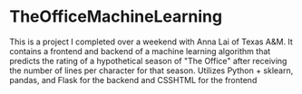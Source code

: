 # TheOfficeMachineLearning
This is a project I completed over a weekend with Anna Lai of Texas A&amp;M. It contains a frontend and backend of a machine learning algorithm that predicts the rating of a hypothetical season of "The Office" after receiving the number of lines per character for that season. Utilizes Python + sklearn, pandas, and Flask for the backend and CSSHTML for the frontend
